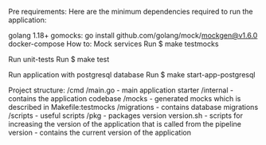 Pre requirements:
Here are the minimum dependencies required to run the application:

golang 1.18+
gomocks: go install github.com/golang/mock/mockgen@v1.6.0
docker-compose
How to:
Mock services
Run
$ make testmocks

Run unit-tests
Run
$ make test

Run application with postgresql database
Run
$ make start-app-postgresql

Project structure:
/cmd
/main.go - main application starter
/internal - contains the application codebase
/mocks - generated mocks which is described in Makefile:testmocks
/migrations - contains database migrations
/scripts - useful scripts
/pkg - packages
version
version.sh - scripts for increasing the version of the application that is called from the pipeline
version - contains the current version of the application
